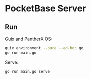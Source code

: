 # PocketBase Server

## Run

Guix and PantherX OS:

```bash
guix environment --pure --ad-hoc go
go run main.go
```

Serve:

```bash
go run main.go serve
```
